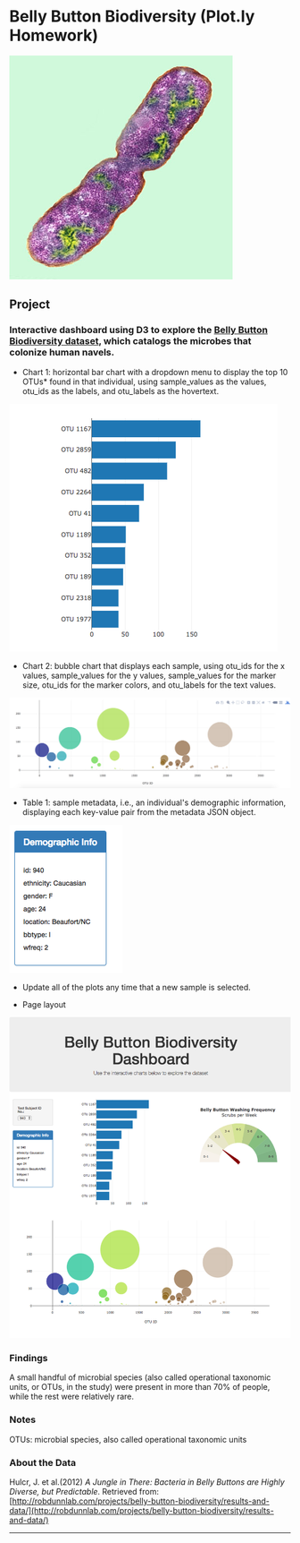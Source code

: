 # Belly Button Biodiversity (Plot.ly Homework)

![Bacteria by filterforge.com](Images/bacteria.jpg)

## Project
### Interactive dashboard using D3 to explore the [Belly Button Biodiversity dataset](http://robdunnlab.com/projects/belly-button-biodiversity/), which catalogs the microbes that colonize human navels.
  - Chart 1: horizontal bar chart with a dropdown menu to display the top 10 OTUs* found in that individual, using sample_values as the values, otu_ids as the labels, and otu_labels as the hovertext.

  ![bar Chart](Images/hw01.png)

- Chart 2: bubble chart that displays each sample, using otu_ids for the x values, sample_values for the y values, sample_values for the marker size, otu_ids for the marker colors, and otu_labels for the text values.

![Bubble Chart](Images/bubble_chart.png)

 - Table 1: sample metadata, i.e., an individual's demographic information, displaying each key-value pair from the metadata JSON object.

![hw](Images/hw03.png)

 - Update all of the plots any time that a new sample is selected.

 - Page layout

![hw](Images/hw02.png)

### Findings

A small handful of microbial species (also called operational taxonomic units, or OTUs, in the study) were present in more than 70% of people, while the rest were relatively rare.

### Notes

OTUs: microbial species, also called operational taxonomic units 

### About the Data

Hulcr, J. et al.(2012) _A Jungle in There: Bacteria in Belly Buttons are Highly Diverse, but Predictable_. Retrieved from: [http://robdunnlab.com/projects/belly-button-biodiversity/results-and-data/](http://robdunnlab.com/projects/belly-button-biodiversity/results-and-data/)

- - -
